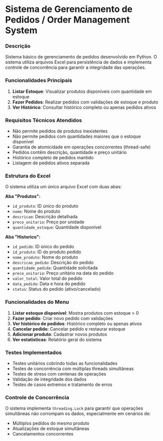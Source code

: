 # Sistema de Gerenciamento de Pedidos / Order Management System


### Descrição

Sistema básico de gerenciamento de pedidos desenvolvido em Python. O sistema utiliza arquivos Excel para persistência de dados e implementa controle de concorrência para garantir a integridade das operações.

### Funcionalidades Principais

1. **Listar Estoque**: Visualizar produtos disponíveis com quantidade em estoque
2. **Fazer Pedidos**: Realizar pedidos com validações de estoque e produto
3. **Ver Histórico**: Consultar histórico completo ou apenas pedidos ativos

### Requisitos Técnicos Atendidos

- Não permite pedidos de produtos inexistentes
- Não permite pedidos com quantidades maiores que o estoque disponível
- Garantia de atomicidade em operações concorrentes (thread-safe)
- Pedidos contêm descrição, quantidade e preço unitário
- Histórico completo de pedidos mantido
- Listagem de pedidos ativos separada


### Estrutura do Excel

O sistema utiliza um único arquivo Excel com duas abas:

**Aba "Produtos":**
- `id_produto`: ID único do produto
- `nome`: Nome do produto
- `descricao`: Descrição detalhada
- `preco_unitario`: Preço por unidade
- `quantidade_estoque`: Quantidade disponível

**Aba "Historico":**
- `id_pedido`: ID único do pedido
- `id_produto`: ID do produto pedido
- `nome_produto`: Nome do produto
- `descricao_pedido`: Descrição do pedido
- `quantidade_pedida`: Quantidade solicitada
- `preco_unitario`: Preço unitário na data do pedido
- `valor_total`: Valor total do pedido
- `data_pedido`: Data e hora do pedido
- `status`: Status do pedido (ativo/cancelado)


### Funcionalidades do Menu

1. **Listar estoque disponível**: Mostra produtos com estoque > 0
2. **Fazer pedido**: Criar novo pedido com validações
3. **Ver histórico de pedidos**: Histórico completo ou apenas ativos
4. **Cancelar pedido**: Cancelar pedido e restaurar estoque
5. **Adicionar produto**: Cadastrar novos produtos 
6. **Ver estatísticas**: Relatório geral do sistema

### Testes Implementados

- Testes unitários cobrindo todas as funcionalidades
- Testes de concorrência com múltiplas threads simultâneas
- Testes de stress com centenas de operações
- Validação de integridade dos dados
- Testes de casos extremos e tratamento de erros

### Controle de Concorrência

O sistema implementa `threading.Lock` para garantir que operações simultâneas não corrompam os dados, especialmente em cenários de:
- Múltiplos pedidos do mesmo produto
- Atualizações de estoque simultâneas
- Cancelamentos concorrentes
